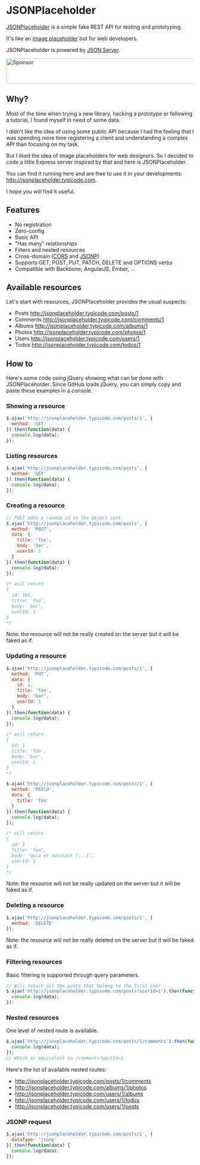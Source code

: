 # JSONPlaceholder

[JSONPlaceholder](http://jsonplaceholder.typicode.com) is a simple fake REST API for testing and prototyping.

It's like an [image placeholder](http://placehold.it/) but for web developers.

JSONPlaceholder is powered by [JSON Server](https://github.com/typicode/json-server).

<a target='_blank' rel='nofollow' href='https://app.codesponsor.io/link/6WUB3WBwbmZXbZxzrUv5y2A5/typicode/jsonplaceholder'>
  <img alt='Sponsor' width='888' height='68' src='https://app.codesponsor.io/embed/6WUB3WBwbmZXbZxzrUv5y2A5/typicode/jsonplaceholder.svg' />
</a>

## Why?

Most of the time when trying a new library, hacking a prototype or following a tutorial, I found myself in need of some data.

I didn't like the idea of using some public API because I had the feeling that I was spending more time registering a client and understanding a complex API than focusing on my task.

But I liked the idea of image placeholders for web designers. So I decided to code a little Express server inspired by that and here is JSONPlaceholder.

You can find it running here and are free to use it in your developments: http://jsonplaceholder.typicode.com. 

I hope you will find it useful.

## Features

* No registration
* Zero-config
* Basic API
* "Has many" relationships
* Filters and nested resources
* Cross-domain ([CORS](http://en.wikipedia.org/wiki/Cross-origin_resource_sharing) and [JSONP](http://en.wikipedia.org/wiki/JSONP))
* Supports GET, POST, PUT, PATCH, DELETE and OPTIONS verbs
* Compatible with Backbone, AngularJS, Ember, ...

## Available resources

Let's start with resources, JSONPlaceholder provides the usual suspects:

* Posts http://jsonplaceholder.typicode.com/posts/1
* Comments http://jsonplaceholder.typicode.com/comments/1
* Albums http://jsonplaceholder.typicode.com/albums/1
* Photos http://jsonplaceholder.typicode.com/photos/1
* Users http://jsonplaceholder.typicode.com/users/1
* Todos http://jsonplaceholder.typicode.com/todos/1

## How to

Here's some code using jQuery showing what can be done with JSONPlaceholder. 
Since GitHub loads jQuery, you can simply copy and paste these examples in a console.

### Showing a resource

```javascript
$.ajax('http://jsonplaceholder.typicode.com/posts/1', {
  method: 'GET'
}).then(function(data) {
  console.log(data);
});
```

### Listing resources

```javascript
$.ajax('http://jsonplaceholder.typicode.com/posts', {
  method: 'GET'
}).then(function(data) {
  console.log(data);
});
```

### Creating a resource

```javascript
// POST adds a random id to the object sent
$.ajax('http://jsonplaceholder.typicode.com/posts', {
  method: 'POST',
  data: {
    title: 'foo',
    body: 'bar',
    userId: 1
  }
}).then(function(data) {
  console.log(data);
});

/* will return
{
  id: 101,
  title: 'foo',
  body: 'bar',
  userId: 1
}
*/
```

Note: the resource will not be really created on the server but it will be faked as if. 

### Updating a resource

```javascript
$.ajax('http://jsonplaceholder.typicode.com/posts/1', {
  method: 'PUT',
  data: {
    id: 1,
    title: 'foo',
    body: 'bar',
    userId: 1
  }
}).then(function(data) {
  console.log(data);
});

/* will return
{
  id: 1
  title: 'foo',
  body: 'bar',
  userId: 1
}
*/
```

```javascript
$.ajax('http://jsonplaceholder.typicode.com/posts/1', {
  method: 'PATCH',
  data: {
    title: 'foo'
  }
}).then(function(data) {
  console.log(data);
});

/* will return
{
  id: 1
  title: 'foo',
  body: 'quia et suscipit [...]',
  userId: 1
}
*/
```

Note: the resource will not be really updated on the server but it will be faked as if. 

### Deleting a resource

```javascript
$.ajax('http://jsonplaceholder.typicode.com/posts/1', {
  method: 'DELETE'
});
```

Note: the resource will not be really deleted on the server but it will be faked as if. 

### Filtering resources

Basic filtering is supported through query parameters.

```javascript
// Will return all the posts that belong to the first user
$.ajax('http://jsonplaceholder.typicode.com/posts?userId=1').then(function(data) {
  console.log(data);
});
```

### Nested resources

One level of nested route is available.

```javascript
$.ajax('http://jsonplaceholder.typicode.com/posts/1/comments').then(function(data) {
  console.log(data);
});
// Which is equivalent to /comments?postId=1
```

Here's the list of available nested routes:

* http://jsonplaceholder.typicode.com/posts/1/comments
* http://jsonplaceholder.typicode.com/albums/1/photos
* http://jsonplaceholder.typicode.com/users/1/albums
* http://jsonplaceholder.typicode.com/users/1/todos
* http://jsonplaceholder.typicode.com/users/1/posts

### JSONP request

```javascript
$.ajax('http://jsonplaceholder.typicode.com/posts/1', {
  dataType: 'jsonp'
}).then(function(data) {
  console.log(data);
});
```

